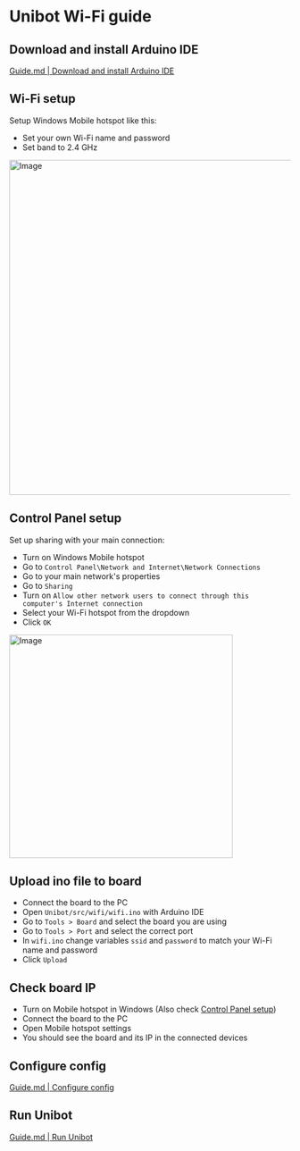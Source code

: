 # Unibot Wi-Fi guide

## Download and install Arduino IDE
[Guide.md | Download and install Arduino IDE](Guide.md#download-and-install-arduino-ide)

## Wi-Fi setup
Setup Windows Mobile hotspot like this:  
- Set your own Wi-Fi name and password
- Set band to 2.4 GHz  
<img src=https://i.imgur.com/Ghh0aka.png alt="Image" width="600"/>

## Control Panel setup
Set up sharing with your main connection:
- Turn on Windows Mobile hotspot
- Go to `Control Panel\Network and Internet\Network Connections`
- Go to your main network's properties
- Go to `Sharing`
- Turn on `Allow other network users to connect through this computer's Internet connection`
- Select your Wi-Fi hotspot from the dropdown
- Click `OK`  
<img src=https://i.imgur.com/kHX00BN.png alt="Image" width="400"/>

## Upload ino file to board
- Connect the board to the PC
- Open `Unibot/src/wifi/wifi.ino` with Arduino IDE
- Go to `Tools > Board` and select the board you are using 
- Go to `Tools > Port` and select the correct port
- In `wifi.ino` change variables `ssid` and `password` to match your Wi-Fi name and password
- Click `Upload`

## Check board IP
- Turn on Mobile hotspot in Windows (Also check [Control Panel setup](#control-panel-setup))
- Connect the board to the PC
- Open Mobile hotspot settings
- You should see the board and its IP in the connected devices

## Configure config
[Guide.md | Configure config](Guide.md#configure-config)

## Run Unibot
[Guide.md | Run Unibot](Guide.md#run-unibot)